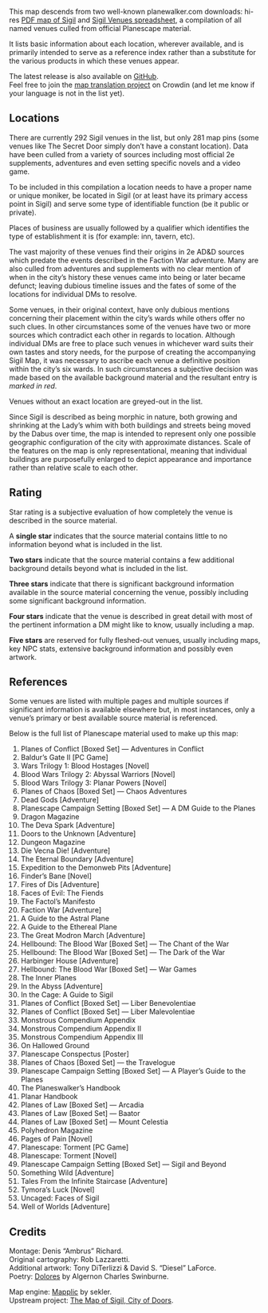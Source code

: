 This map descends from two well-known planewalker.com downloads: hi-res [PDF map of Sigil](http://mimir.planewalker.com/sites/default/files/Sigil_Map2.pdf) and [Sigil Venues spreadsheet](http://mimir.planewalker.com/sites/default/files/Sigil%20Venues2.xls), a compilation of all named venues culled from official Planescape material.

It lists basic information about each location, wherever available, and is primarily intended to serve as a reference index rather than a substitute for the various products in which these venues appear.

The latest release is also available on [GitHub](https://github.com/amargon/city-of-doors/releases/latest).  
Feel free to join the [map translation project](https://crowdin.com/project/map-of-sigil) on Crowdin (and let me know if your language is not in the list yet).

## Locations

There are currently 292 Sigil venues in the list, but only 281 map pins (some venues like The Secret Door simply don’t have a constant location). Data have been culled from a variety of sources including most official 2e supplements, adventures and even setting specific novels and a video game.

To be included in this compilation a location needs to have a proper name or unique moniker, be located in Sigil (or at least have its primary access point in Sigil) and serve some type of identifiable function (be it public or private).

Places of business are usually followed by a qualifier which identifies the type of establishment it is (for example: inn, tavern, etc).

The vast majority of these venues find their origins in 2e AD&D sources which predate the events described in the Faction War adventure. Many are also culled from adventures and supplements with no clear mention of when in the city’s history these venues came into being or later became defunct; leaving dubious timeline issues and the fates of some of the locations for individual DMs to resolve.

Some venues, in their original context, have only dubious mentions concerning their placement within the city’s wards while others offer no such clues. In other circumstances some of the venues have two or more sources which contradict each other in regards to location. Although individual DMs are free to place such venues in whichever ward suits their own tastes and story needs, for the purpose of creating the accompanying Sigil Map, it was necessary to ascribe each venue a definitive position within the city’s six wards. In such circumstances a subjective decision was made based on the available background material and the resultant entry is *marked in red*.

Venues without an exact location are greyed-out in the list.

Since Sigil is described as being morphic in nature, both growing and shrinking at the Lady’s whim with both buildings and streets being moved by the Dabus over time, the map is intended to represent only one possible geographic configuration of the city with approximate distances. Scale of the features on the map is only representational, meaning that individual buildings are purposefully enlarged to depict appearance and importance rather than relative scale to each other.

## Rating

Star rating is a subjective evaluation of how completely the venue is described in the source material.

A **single star** indicates that the source material contains little to no information beyond what is included in the list.

**Two stars** indicate that the source material contains a few additional background details beyond what is included in the list.

**Three stars** indicate that there is significant background information available in the source material concerning the venue, possibly including some significant background information.

**Four stars** indicate that the venue is described in great detail with most of the pertinent information a DM might like to know, usually including a map.

**Five stars** are reserved for fully fleshed-out venues, usually including maps, key NPC stats, extensive background information and possibly even artwork.

## References

Some venues are listed with multiple pages and multiple sources if significant information is available elsewhere but, in most instances, only a venue’s primary or best available source material is referenced.

Below is the full list of Planescape material used to make up this map:

1. Planes of Conflict [Boxed Set] — Adventures in Conflict
1. Baldur’s Gate II [PC Game]
1. Wars Trilogy 1: Blood Hostages [Novel]
1. Blood Wars Trilogy 2: Abyssal Warriors [Novel]
1. Blood Wars Trilogy 3: Planar Powers [Novel]
1. Planes of Chaos [Boxed Set] — Chaos Adventures
1. Dead Gods [Adventure]
1. Planescape Campaign Setting [Boxed Set] — A DM Guide to the Planes
1. Dragon Magazine
1. The Deva Spark [Adventure]
1. Doors to the Unknown [Adventure]
1. Dungeon Magazine
1. Die Vecna Die! [Adventure]
1. The Eternal Boundary [Adventure]
1. Expedition to the Demonweb Pits [Adventure]
1. Finder’s Bane [Novel]
1. Fires of Dis [Adventure]
1. Faces of Evil: The Fiends
1. The Factol’s Manifesto
1. Faction War [Adventure]
1. A Guide to the Astral Plane
1. A Guide to the Ethereal Plane
1. The Great Modron March [Adventure]
1. Hellbound: The Blood War [Boxed Set] — The Chant of the War
1. Hellbound: The Blood War [Boxed Set] — The Dark of the War
1. Harbinger House [Adventure]
1. Hellbound: The Blood War [Boxed Set] — War Games
1. The Inner Planes
1. In the Abyss [Adventure]
1. In the Cage: A Guide to Sigil
1. Planes of Conflict [Boxed Set] — Liber Benevolentiae
1. Planes of Conflict [Boxed Set] — Liber Malevolentiae
1. Monstrous Compendium Appendix
1. Monstrous Compendium Appendix II
1. Monstrous Compendium Appendix III
1. On Hallowed Ground
1. Planescape Conspectus [Poster]
1. Planes of Chaos [Boxed Set] — the Travelogue
1. Planescape Campaign Setting [Boxed Set] — A Player’s Guide to the Planes
1. The Planeswalker’s Handbook
1. Planar Handbook
1. Planes of Law [Boxed Set] — Arcadia
1. Planes of Law [Boxed Set] — Baator
1. Planes of Law [Boxed Set] — Mount Celestia
1. Polyhedron Magazine
1. Pages of Pain [Novel]
1. Planescape: Torment [PC Game]
1. Planescape: Torment [Novel]
1. Planescape Campaign Setting [Boxed Set] — Sigil and Beyond
1. Something Wild [Adventure]
1. Tales From the Infinite Staircase [Adventure]
1. Tymora’s Luck [Novel]
1. Uncaged: Faces of Sigil
1. Well of Worlds [Adventure]

## Credits

Montage: Denis “Ambrus” Richard.  
Original cartography: Rob Lazzaretti.  
Additional artwork: Tony DiTerlizzi & David S. “Diesel” LaForce.  
Poetry: [Dolores](http://rpo.library.utoronto.ca/poems/dolores-notre-dame-des-sept-douleurs) by Algernon Charles Swinburne.  

Map engine: [Mapplic](https://codecanyon.net/item/mapplic-custom-interactive-map-jquery-plugin/6275001) by sekler.  
Upstream project: [The Map of Sigil, City of Doors](http://nether-whisper.ru/rp/planescape/map-of-sigil/).
